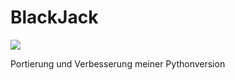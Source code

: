 # BlackJack

<img src="https://travis-ci.org/JensGe/BlackJack.svg?branch=master"/>

Portierung und Verbesserung meiner Pythonversion
